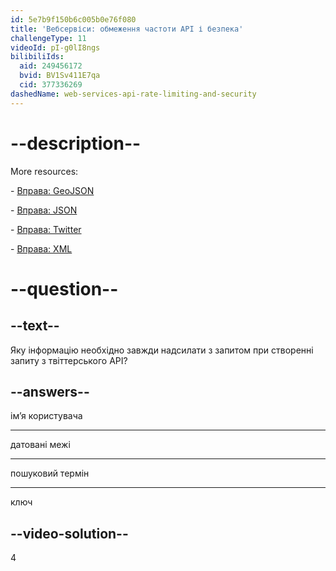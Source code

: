```yaml
---
id: 5e7b9f150b6c005b0e76f080
title: 'Вебсервіси: обмеження частоти API і безпека'
challengeType: 11
videoId: pI-g0lI8ngs
bilibiliIds:
  aid: 249456172
  bvid: BV1Sv411E7qa
  cid: 377336269
dashedName: web-services-api-rate-limiting-and-security
---
```


# --description--

More resources:

\- <a href="https://www.youtube.com/watch?v=TJGJN0T8tak" target="_blank" rel="noopener noreferrer nofollow">Вправа: GeoJSON</a>

\- <a href="https://www.youtube.com/watch?v=vTmw5RtfGMY" target="_blank" rel="noopener noreferrer nofollow">Вправа: JSON</a>

\- <a href="https://www.youtube.com/watch?v=2c7YwhvpCro" target="_blank" rel="noopener noreferrer nofollow">Вправа: Twitter</a>

\- <a href="https://www.youtube.com/watch?v=AopYOlDa-vY" target="_blank" rel="noopener noreferrer nofollow">Вправа: XML</a>

# --question--

## --text--

Яку інформацію необхідно завжди надсилати з запитом при створенні запиту з твіттерського API?

## --answers--

ім’я користувача

---

датовані межі

---

пошуковий термін

---

ключ

## --video-solution--

4

